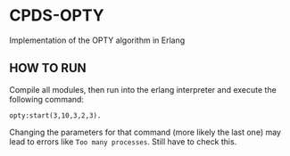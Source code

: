 # CPDS-OPTY
Implementation of the OPTY algorithm in Erlang

## HOW TO RUN
Compile all modules, then run into the erlang interpreter and execute the following command:
```
opty:start(3,10,3,2,3).
```

Changing the parameters for that command (more likely the last one) may lead to errors like ``Too many processes``. Still have to check this.